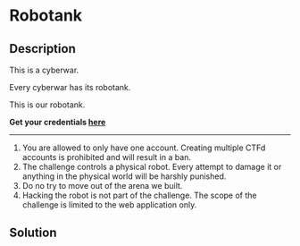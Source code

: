 # Robotank

## Description

This is a cyberwar.

Every cyberwar has its robotank.

This is our robotank.

**Get your credentials [here](/robotank/auth)**


-------

1. You are allowed to only have one account. Creating multiple CTFd accounts is prohibited and will result in a ban.
2. The challenge controls a physical robot. Every attempt to damage it or anything in the physical world will be harshly punished.
3. Do no try to move out of the arena we built.
4. Hacking the robot is not part of the challenge. The scope of the challenge is limited to the web application only.

## Solution
